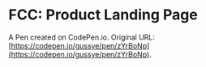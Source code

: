 # FCC: Product Landing Page

A Pen created on CodePen.io. Original URL: [https://codepen.io/gussye/pen/zYrBoNp](https://codepen.io/gussye/pen/zYrBoNp).


